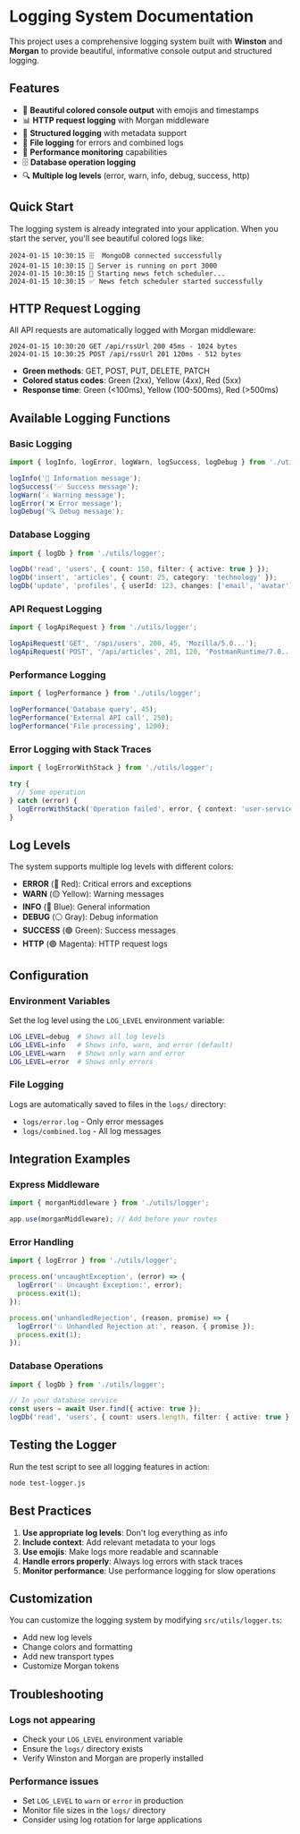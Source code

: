 # Logging System Documentation

This project uses a comprehensive logging system built with **Winston** and **Morgan** to provide beautiful, informative console output and structured logging.

## Features

- 🎨 **Beautiful colored console output** with emojis and timestamps
- 📊 **HTTP request logging** with Morgan middleware
- 📝 **Structured logging** with metadata support
- 💾 **File logging** for errors and combined logs
- 🚀 **Performance monitoring** capabilities
- 🗄️ **Database operation logging**
- 🔍 **Multiple log levels** (error, warn, info, debug, success, http)

## Quick Start

The logging system is already integrated into your application. When you start the server, you'll see beautiful colored logs like:

```
2024-01-15 10:30:15 🗄️  MongoDB connected successfully
2024-01-15 10:30:15 🚀 Server is running on port 3000
2024-01-15 10:30:15 📡 Starting news fetch scheduler...
2024-01-15 10:30:15 ✅ News fetch scheduler started successfully
```

## HTTP Request Logging

All API requests are automatically logged with Morgan middleware:

```
2024-01-15 10:30:20 GET /api/rssUrl 200 45ms - 1024 bytes
2024-01-15 10:30:25 POST /api/rssUrl 201 120ms - 512 bytes
```

- **Green methods**: GET, POST, PUT, DELETE, PATCH
- **Colored status codes**: Green (2xx), Yellow (4xx), Red (5xx)
- **Response time**: Green (<100ms), Yellow (100-500ms), Red (>500ms)

## Available Logging Functions

### Basic Logging

```typescript
import { logInfo, logError, logWarn, logSuccess, logDebug } from './utils/logger';

logInfo('📝 Information message');
logSuccess('✅ Success message');
logWarn('⚠️ Warning message');
logError('❌ Error message');
logDebug('🔍 Debug message');
```

### Database Logging

```typescript
import { logDb } from './utils/logger';

logDb('read', 'users', { count: 150, filter: { active: true } });
logDb('insert', 'articles', { count: 25, category: 'technology' });
logDb('update', 'profiles', { userId: 123, changes: ['email', 'avatar'] });
```

### API Request Logging

```typescript
import { logApiRequest } from './utils/logger';

logApiRequest('GET', '/api/users', 200, 45, 'Mozilla/5.0...');
logApiRequest('POST', '/api/articles', 201, 120, 'PostmanRuntime/7.0...');
```

### Performance Logging

```typescript
import { logPerformance } from './utils/logger';

logPerformance('Database query', 45);
logPerformance('External API call', 250);
logPerformance('File processing', 1200);
```

### Error Logging with Stack Traces

```typescript
import { logErrorWithStack } from './utils/logger';

try {
  // Some operation
} catch (error) {
  logErrorWithStack('Operation failed', error, { context: 'user-service' });
}
```

## Log Levels

The system supports multiple log levels with different colors:

- **ERROR** (🔴 Red): Critical errors and exceptions
- **WARN** (🟡 Yellow): Warning messages
- **INFO** (🔵 Blue): General information
- **DEBUG** (⚪ Gray): Debug information
- **SUCCESS** (🟢 Green): Success messages
- **HTTP** (🟣 Magenta): HTTP request logs

## Configuration

### Environment Variables

Set the log level using the `LOG_LEVEL` environment variable:

```bash
LOG_LEVEL=debug  # Shows all log levels
LOG_LEVEL=info   # Shows info, warn, and error (default)
LOG_LEVEL=warn   # Shows only warn and error
LOG_LEVEL=error  # Shows only errors
```

### File Logging

Logs are automatically saved to files in the `logs/` directory:

- `logs/error.log` - Only error messages
- `logs/combined.log` - All log messages

## Integration Examples

### Express Middleware

```typescript
import { morganMiddleware } from './utils/logger';

app.use(morganMiddleware); // Add before your routes
```

### Error Handling

```typescript
import { logError } from './utils/logger';

process.on('uncaughtException', (error) => {
  logError('💥 Uncaught Exception:', error);
  process.exit(1);
});

process.on('unhandledRejection', (reason, promise) => {
  logError('💥 Unhandled Rejection at:', reason, { promise });
  process.exit(1);
});
```

### Database Operations

```typescript
import { logDb } from './utils/logger';

// In your database service
const users = await User.find({ active: true });
logDb('read', 'users', { count: users.length, filter: { active: true } });
```

## Testing the Logger

Run the test script to see all logging features in action:

```bash
node test-logger.js
```

## Best Practices

1. **Use appropriate log levels**: Don't log everything as info
2. **Include context**: Add relevant metadata to your logs
3. **Use emojis**: Make logs more readable and scannable
4. **Handle errors properly**: Always log errors with stack traces
5. **Monitor performance**: Use performance logging for slow operations

## Customization

You can customize the logging system by modifying `src/utils/logger.ts`:

- Add new log levels
- Change colors and formatting
- Add new transport types
- Customize Morgan tokens

## Troubleshooting

### Logs not appearing

- Check your `LOG_LEVEL` environment variable
- Ensure the `logs/` directory exists
- Verify Winston and Morgan are properly installed

### Performance issues

- Set `LOG_LEVEL` to `warn` or `error` in production
- Monitor file sizes in the `logs/` directory
- Consider using log rotation for large applications

